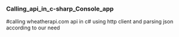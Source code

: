 ### Calling_api_in_c-sharp_Console_app

#calling wheatherapi.com api in c# using http client and parsing json according to our need 
